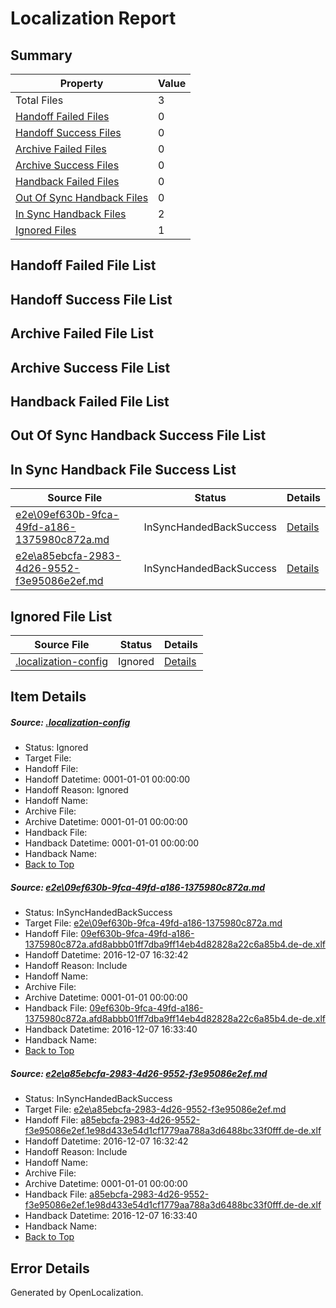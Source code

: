 # <a name='report-top'></a> Localization Report

## Summary
 Property | Value 
 -------- | ----- 
 Total Files | 3
[ Handoff Failed Files ](#handoff-failed-list)| 0
[ Handoff Success Files ](#handoff-success-list)| 0
[ Archive Failed Files ](#archive-failed-list)| 0
[ Archive Success Files ](#archive-success-list)| 0
[ Handback Failed Files ](#handback-failed-list)| 0
[ Out Of Sync Handback Files ](#outofsync-handback-success-list)| 0
[ In Sync Handback Files ](#insync-handback-success-list)| 2
[ Ignored Files ](#ignored-list)| 1

## <a name='handoff-failed-list'></a> Handoff Failed File List

## <a name='handoff-success-list'></a> Handoff Success File List

## <a name='archive-failed-list'></a> Archive Failed File List

## <a name='archive-success-list'></a> Archive Success File List

## <a name='handback-failed-list'></a> Handback Failed File List

## <a name='outofsync-handback-success-list'></a> Out Of Sync Handback Success File List

## <a name='insync-handback-success-list'></a> In Sync Handback File Success List
 Source File | Status | Details 
 ----------- | ------ | ------- 
 [e2e\09ef630b-9fca-49fd-a186-1375980c872a.md](https://github.com/OpenLocalizationTestOrg/ol-test0/blob/3e396c68607956b28e84425c72b417f996c736c9/e2e/09ef630b-9fca-49fd-a186-1375980c872a.md) | InSyncHandedBackSuccess | [Details](#828402a20991beebb806d8baf8ec1dd7413a67791)
 [e2e\a85ebcfa-2983-4d26-9552-f3e95086e2ef.md](https://github.com/OpenLocalizationTestOrg/ol-test0/blob/3e396c68607956b28e84425c72b417f996c736c9/e2e/a85ebcfa-2983-4d26-9552-f3e95086e2ef.md) | InSyncHandedBackSuccess | [Details](#c070f1250f6c8e5db2e40ab25d49114d56d0b3a32)

## <a name='ignored-list'></a> Ignored File List
 Source File | Status | Details 
 ----------- | ------ | ------- 
 [.localization-config](https://github.com/OpenLocalizationTestOrg/ol-test0/blob/3e396c68607956b28e84425c72b417f996c736c9/.localization-config) | Ignored | [Details](#c268a05ecaa7ec85942ed632c29928ee5bd6da8d0)

## Item Details
##### <a name='c268a05ecaa7ec85942ed632c29928ee5bd6da8d0'></a> Source: [.localization-config](https://github.com/OpenLocalizationTestOrg/ol-test0/blob/3e396c68607956b28e84425c72b417f996c736c9/.localization-config)
* Status: Ignored
* Target File: 
* Handoff File: 
* Handoff Datetime: 0001-01-01 00:00:00
* Handoff Reason: Ignored
* Handoff Name: 
* Archive File: 
* Archive Datetime: 0001-01-01 00:00:00
* Handback File: 
* Handback Datetime: 0001-01-01 00:00:00
* Handback Name: 
* [Back to Top](#report-top)

##### <a name='828402a20991beebb806d8baf8ec1dd7413a67791'></a> Source: [e2e\09ef630b-9fca-49fd-a186-1375980c872a.md](https://github.com/OpenLocalizationTestOrg/ol-test0/blob/3e396c68607956b28e84425c72b417f996c736c9/e2e/09ef630b-9fca-49fd-a186-1375980c872a.md)
* Status: InSyncHandedBackSuccess
* Target File: [e2e\09ef630b-9fca-49fd-a186-1375980c872a.md](https://github.com/OpenLocalizationTestOrg/ol-test0-dede/blob/0ff6ffc05d99b00269fb14f6c77148b39f791bbb/e2e/09ef630b-9fca-49fd-a186-1375980c872a.md)
* Handoff File: [09ef630b-9fca-49fd-a186-1375980c872a.afd8abbb01ff7dba9ff14eb4d82828a22c6a85b4.de-de.xlf](https://github.com/OpenLocalizationTestOrg/ol-test0-handoff/blob/4562615e8d4abc36bf39e5e32c84f87c24e2a9dc/ol-handoff/OpenLocalizationTestOrg/ol-test0-dede/qimu/ht/09ef630b-9fca-49fd-a186-1375980c872a.afd8abbb01ff7dba9ff14eb4d82828a22c6a85b4.de-de.xlf)
* Handoff Datetime: 2016-12-07 16:32:42
* Handoff Reason: Include
* Handoff Name: 
* Archive File: 
* Archive Datetime: 0001-01-01 00:00:00
* Handback File: [09ef630b-9fca-49fd-a186-1375980c872a.afd8abbb01ff7dba9ff14eb4d82828a22c6a85b4.de-de.xlf](https://github.com/OpenLocalizationTestOrg/ol-test0-handback/blob/0c2c47fa378b67a874bbc4b9bb61c1000f27696a/ol-handback/OpenLocalizationTestOrg/ol-test0-dede/qimu/ht/09ef630b-9fca-49fd-a186-1375980c872a.afd8abbb01ff7dba9ff14eb4d82828a22c6a85b4.de-de.xlf)
* Handback Datetime: 2016-12-07 16:33:40
* Handback Name: 
* [Back to Top](#report-top)

##### <a name='c070f1250f6c8e5db2e40ab25d49114d56d0b3a32'></a> Source: [e2e\a85ebcfa-2983-4d26-9552-f3e95086e2ef.md](https://github.com/OpenLocalizationTestOrg/ol-test0/blob/3e396c68607956b28e84425c72b417f996c736c9/e2e/a85ebcfa-2983-4d26-9552-f3e95086e2ef.md)
* Status: InSyncHandedBackSuccess
* Target File: [e2e\a85ebcfa-2983-4d26-9552-f3e95086e2ef.md](https://github.com/OpenLocalizationTestOrg/ol-test0-dede/blob/0ff6ffc05d99b00269fb14f6c77148b39f791bbb/e2e/a85ebcfa-2983-4d26-9552-f3e95086e2ef.md)
* Handoff File: [a85ebcfa-2983-4d26-9552-f3e95086e2ef.1e98d433e54d1cf1779aa788a3d6488bc33f0fff.de-de.xlf](https://github.com/OpenLocalizationTestOrg/ol-test0-handoff/blob/4562615e8d4abc36bf39e5e32c84f87c24e2a9dc/ol-handoff/OpenLocalizationTestOrg/ol-test0-dede/qimu/ht/a85ebcfa-2983-4d26-9552-f3e95086e2ef.1e98d433e54d1cf1779aa788a3d6488bc33f0fff.de-de.xlf)
* Handoff Datetime: 2016-12-07 16:32:42
* Handoff Reason: Include
* Handoff Name: 
* Archive File: 
* Archive Datetime: 0001-01-01 00:00:00
* Handback File: [a85ebcfa-2983-4d26-9552-f3e95086e2ef.1e98d433e54d1cf1779aa788a3d6488bc33f0fff.de-de.xlf](https://github.com/OpenLocalizationTestOrg/ol-test0-handback/blob/0c2c47fa378b67a874bbc4b9bb61c1000f27696a/ol-handback/OpenLocalizationTestOrg/ol-test0-dede/qimu/ht/a85ebcfa-2983-4d26-9552-f3e95086e2ef.1e98d433e54d1cf1779aa788a3d6488bc33f0fff.de-de.xlf)
* Handback Datetime: 2016-12-07 16:33:40
* Handback Name: 
* [Back to Top](#report-top)


## Error Details

Generated by OpenLocalization.
